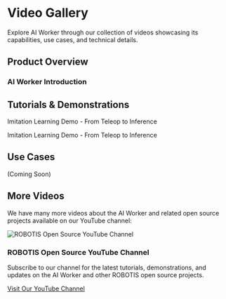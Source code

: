 # Video Gallery

Explore AI Worker through our collection of videos showcasing its capabilities, use cases, and technical details.

## Product Overview

### AI Worker Introduction
<YouTube videoId="DX7DEf9s3Eg" />

## Tutorials & Demonstrations

<div class="video-grid">
  <div class="video-item">
    <YouTube videoId="hnJpFX2G3P4" />
    <p class="video-caption">Imitation Learning Demo - From Teleop to Inference</p>
  </div>
  <div class="video-item">
    <YouTube videoId="hnJpFX2G3P4" />
    <p class="video-caption">Imitation Learning Demo - From Teleop to Inference</p>
  </div>
</div>

## Use Cases

(Coming Soon)

## More Videos

We have many more videos about the AI Worker and related open source projects available on our YouTube channel:

<div class="youtube-channel">
  <div class="channel-info">
    <img src="/logo_youtube_channel.jpg" alt="ROBOTIS Open Source YouTube Channel" class="channel-logo">
    <div class="channel-text">
      <h3>ROBOTIS Open Source YouTube Channel</h3>
      <p>Subscribe to our channel for the latest tutorials, demonstrations, and updates on the AI Worker and other ROBOTIS open source projects.</p>
    </div>
  </div>

  <a href="https://www.youtube.com/@ROBOTISOpenSourceTeam" target="_blank" class="channel-button">
    Visit Our YouTube Channel
  </a>
</div>
